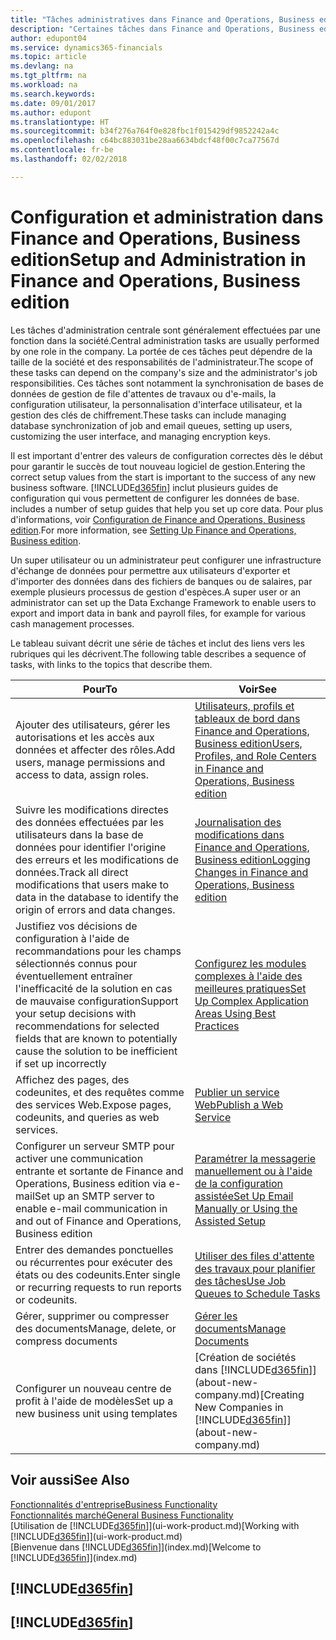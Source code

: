 ```yaml
---
title: "Tâches administratives dans Finance and Operations, Business edition | Microsoft Docs"
description: "Certaines tâches dans Finance and Operations, Business edition requièrent une administration centrale et une configuration. Découvrez quelles sont ces tâches et ce que vous devez faire."
author: edupont04
ms.service: dynamics365-financials
ms.topic: article
ms.devlang: na
ms.tgt_pltfrm: na
ms.workload: na
ms.search.keywords: 
ms.date: 09/01/2017
ms.author: edupont
ms.translationtype: HT
ms.sourcegitcommit: b34f276a764f0e828fbc1f015429df9852242a4c
ms.openlocfilehash: c64bc883031be28aa6634bdcf48f00c7ca77567d
ms.contentlocale: fr-be
ms.lasthandoff: 02/02/2018

---
```

# <a name="setup-and-administration-in-finance-and-operations-business-edition"></a><span data-ttu-id="7618e-104">Configuration et administration dans Finance and Operations, Business edition</span><span class="sxs-lookup"><span data-stu-id="7618e-104">Setup and Administration in Finance and Operations, Business edition</span></span>
<span data-ttu-id="7618e-105">Les tâches d'administration centrale sont généralement effectuées par une fonction dans la société.</span><span class="sxs-lookup"><span data-stu-id="7618e-105">Central administration tasks are usually performed by one role in the company.</span></span> <span data-ttu-id="7618e-106">La portée de ces tâches peut dépendre de la taille de la société et des responsabilités de l'administrateur.</span><span class="sxs-lookup"><span data-stu-id="7618e-106">The scope of these tasks can depend on the company's size and the administrator's job responsibilities.</span></span> <span data-ttu-id="7618e-107">Ces tâches sont notamment la synchronisation de bases de données de gestion de file d'attentes de travaux ou d'e-mails, la configuration utilisateur, la personnalisation d'interface utilisateur, et la gestion des clés de chiffrement.</span><span class="sxs-lookup"><span data-stu-id="7618e-107">These tasks can include managing database synchronization of job and email queues, setting up users, customizing the user interface, and managing encryption keys.</span></span>  

<span data-ttu-id="7618e-108">Il est important d'entrer des valeurs de configuration correctes dès le début pour garantir le succès de tout nouveau logiciel de gestion.</span><span class="sxs-lookup"><span data-stu-id="7618e-108">Entering the correct setup values from the start is important to the success of any new business software.</span></span> [!INCLUDE[d365fin](includes/d365fin_md.md)]<span data-ttu-id="7618e-109"> inclut plusieurs guides de configuration qui vous permettent de configurer les données de base.</span><span class="sxs-lookup"><span data-stu-id="7618e-109"> includes a number of setup guides that help you set up core data.</span></span> <span data-ttu-id="7618e-110">Pour plus d'informations, voir [Configuration de Finance and Operations, Business edition](setup.md).</span><span class="sxs-lookup"><span data-stu-id="7618e-110">For more information, see [Setting Up Finance and Operations, Business edition](setup.md).</span></span>

<!--Whether you use [!INCLUDE[rim](../../includes/rim_md.md)] to implement setup values or you manually enter them in the new company, you can support your setup decisions with some general recommendations for selected setup fields that are known to potentially cause the solution to be inefficient if defined incorrectly.-->  

<span data-ttu-id="7618e-111">Un super utilisateur ou un administrateur peut configurer une infrastructure d'échange de données pour permettre aux utilisateurs d'exporter et d'importer des données dans des fichiers de banques ou de salaires, par exemple plusieurs processus de gestion d'espèces.</span><span class="sxs-lookup"><span data-stu-id="7618e-111">A super user or an administrator can set up the Data Exchange Framework to enable users to export and import data in bank and payroll files, for example for various cash management processes.</span></span>  

<span data-ttu-id="7618e-112">Le tableau suivant décrit une série de tâches et inclut des liens vers les rubriques qui les décrivent.</span><span class="sxs-lookup"><span data-stu-id="7618e-112">The following table describes a sequence of tasks, with links to the topics that describe them.</span></span>   

|<span data-ttu-id="7618e-113">**Pour**</span><span class="sxs-lookup"><span data-stu-id="7618e-113">**To**</span></span>|<span data-ttu-id="7618e-114">**Voir**</span><span class="sxs-lookup"><span data-stu-id="7618e-114">**See**</span></span>|  
|------------|-------------|  
|<span data-ttu-id="7618e-115">Ajouter des utilisateurs, gérer les autorisations et les accès aux données et affecter des rôles.</span><span class="sxs-lookup"><span data-stu-id="7618e-115">Add users, manage permissions and access to data, assign roles.</span></span>|[<span data-ttu-id="7618e-116">Utilisateurs, profils et tableaux de bord dans Finance and Operations, Business edition</span><span class="sxs-lookup"><span data-stu-id="7618e-116">Users, Profiles, and Role Centers in Finance and Operations, Business edition</span></span>](admin-users-profiles-roles.md)|  
|<span data-ttu-id="7618e-117">Suivre les modifications directes des données effectuées par les utilisateurs dans la base de données pour identifier l'origine des erreurs et les modifications de données.</span><span class="sxs-lookup"><span data-stu-id="7618e-117">Track all direct modifications that users make to data in the database to identify the origin of errors and data changes.</span></span>|[<span data-ttu-id="7618e-118">Journalisation des modifications dans Finance and Operations, Business edition</span><span class="sxs-lookup"><span data-stu-id="7618e-118">Logging Changes in Finance and Operations, Business edition</span></span>](across-log-changes.md)|  
|<span data-ttu-id="7618e-119">Justifiez vos décisions de configuration à l'aide de recommandations pour les champs sélectionnés connus pour éventuellement entraîner l'inefficacité de la solution en cas de mauvaise configuration</span><span class="sxs-lookup"><span data-stu-id="7618e-119">Support your setup decisions with recommendations for selected fields that are known to potentially cause the solution to be inefficient if set up incorrectly</span></span>|[<span data-ttu-id="7618e-120">Configurez les modules complexes à l'aide des meilleures pratiques</span><span class="sxs-lookup"><span data-stu-id="7618e-120">Set Up Complex Application Areas Using Best Practices</span></span>](set-up-complex-application-areas-using-best-practices.md)|  
|<span data-ttu-id="7618e-121">Affichez des pages, des codeunites, et des requêtes comme des services Web.</span><span class="sxs-lookup"><span data-stu-id="7618e-121">Expose pages, codeunits, and queries as web services.</span></span>|[<span data-ttu-id="7618e-122">Publier un service Web</span><span class="sxs-lookup"><span data-stu-id="7618e-122">Publish a Web Service</span></span>](across-how-publish-web-service.md)|  
|<span data-ttu-id="7618e-123">Configurer un serveur SMTP pour activer une communication entrante et sortante de Finance and Operations, Business edition via e-mail</span><span class="sxs-lookup"><span data-stu-id="7618e-123">Set up an SMTP server to enable e-mail communication in and out of Finance and Operations, Business edition</span></span>| [<span data-ttu-id="7618e-124">Paramétrer la messagerie manuellement ou à l'aide de la configuration assistée</span><span class="sxs-lookup"><span data-stu-id="7618e-124">Set Up Email Manually or Using the Assisted Setup</span></span>](madeira-how-setup-email.md)|  
|<span data-ttu-id="7618e-125">Entrer des demandes ponctuelles ou récurrentes pour exécuter des états ou des codeunits.</span><span class="sxs-lookup"><span data-stu-id="7618e-125">Enter single or recurring requests to run reports or codeunits.</span></span>|[<span data-ttu-id="7618e-126">Utiliser des files d'attente des travaux pour planifier des tâches</span><span class="sxs-lookup"><span data-stu-id="7618e-126">Use Job Queues to Schedule Tasks</span></span>](admin-job-queues-schedule-tasks.md)|  
|<span data-ttu-id="7618e-127">Gérer, supprimer ou compresser des documents</span><span class="sxs-lookup"><span data-stu-id="7618e-127">Manage, delete, or compress documents</span></span>|[<span data-ttu-id="7618e-128">Gérer les documents</span><span class="sxs-lookup"><span data-stu-id="7618e-128">Manage Documents</span></span>](admin-manage-documents.md)|  
|<span data-ttu-id="7618e-129">Configurer un nouveau centre de profit à l'aide de modèles</span><span class="sxs-lookup"><span data-stu-id="7618e-129">Set up a new business unit using templates</span></span>|<span data-ttu-id="7618e-130">[Création de sociétés dans [!INCLUDE[d365fin](includes/d365fin_md.md)]](about-new-company.md)</span><span class="sxs-lookup"><span data-stu-id="7618e-130">[Creating New Companies in [!INCLUDE[d365fin](includes/d365fin_md.md)]](about-new-company.md)</span></span>|  

## <a name="see-also"></a><span data-ttu-id="7618e-131">Voir aussi</span><span class="sxs-lookup"><span data-stu-id="7618e-131">See Also</span></span>
[<span data-ttu-id="7618e-132">Fonctionnalités d'entreprise</span><span class="sxs-lookup"><span data-stu-id="7618e-132">Business Functionality</span></span>](madeira-business-functionality.md)  
[<span data-ttu-id="7618e-133">Fonctionnalités marché</span><span class="sxs-lookup"><span data-stu-id="7618e-133">General Business Functionality</span></span>](ui-across-business-areas.md)  
<span data-ttu-id="7618e-134">[Utilisation de [!INCLUDE[d365fin](includes/d365fin_md.md)]](ui-work-product.md)</span><span class="sxs-lookup"><span data-stu-id="7618e-134">[Working with [!INCLUDE[d365fin](includes/d365fin_md.md)]](ui-work-product.md)</span></span>  
<span data-ttu-id="7618e-135">[Bienvenue dans [!INCLUDE[d365fin](includes/d365fin_md.md)]](index.md)</span><span class="sxs-lookup"><span data-stu-id="7618e-135">[Welcome to [!INCLUDE[d365fin](includes/d365fin_md.md)]](index.md)</span></span>  

## [!INCLUDE[d365fin](includes/free_trial_md.md)]  
## [!INCLUDE[d365fin](includes/training_link_md.md)]

